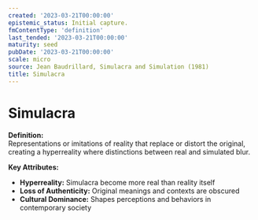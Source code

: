 ```yaml
---
created: '2023-03-21T00:00:00'
epistemic_status: Initial capture.
fmContentType: 'definition'
last_tended: '2023-03-21T00:00:00'
maturity: seed
pubDate: '2023-03-21T00:00:00'
scale: micro
source: Jean Baudrillard, Simulacra and Simulation (1981)
title: Simulacra
---
```


# Simulacra

**Definition:**  
Representations or imitations of reality that replace or distort the original, creating a hyperreality where distinctions between real and simulated blur.

**Key Attributes:**  
- **Hyperreality:** Simulacra become more real than reality itself  
- **Loss of Authenticity:** Original meanings and contexts are obscured  
- **Cultural Dominance:** Shapes perceptions and behaviors in contemporary society
